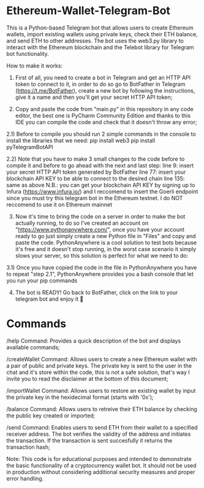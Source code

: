 # Ethereum-Wallet-Telegram-Bot
This is a Python-based Telegram bot that allows users to create Ethereum wallets, import existing wallets using private keys, check their ETH balance, and send ETH to other addresses. The bot uses the web3.py library to interact with the Ethereum blockchain and the Telebot library for Telegram bot functionality.

How to make it works:

1) First of all, you need to create a bot in Telegram and get an HTTP API token to connect to it, in order to do so go to BotFather in Telegram (https://t.me/BotFather), create a new bot by following the instructions, give it a name and then you'll get your secret HTTP API token;

2) Copy and paste the code from "main.py" in this repository in any code editor, the best one is PyCharm Community Edition and thanks to this IDE you can compile the code and check that it doesn't throw any error;

2.1) Before to compile you should run 2 simple commands in the console to install the libraries that we need:
  pip install web3
  pip install pyTelegramBotAPI

2.2) Note that you have to make 3 small changes to the code before to compile it and before to go ahead with the next and last step:
  line 9: insert your secret HTTP API token generated by BotFather
  line 77: insert your blockchain API KEY to be able to connect to the desired chain
  line 135: same as above
  N.B.: you can get your blockchain API KEY by signing up to Infura (https://www.infura.io/) and I reccomend to insert the Goerli endpoint since you must try this    telegram bot in the Ethereum testnet. I do NOT reccomend to use it on Ethereum mainnet

3) Now it's time to bring the code on a server in order to make the bot actually running, to do so I've created an account on "https://www.pythonanywhere.com/", once you have your account ready to go just simply create a new Python file in "Files" and copy and paste the code. PythonAnywhere is a cool solution to test bots because it's free and it doesn't stop running, in the worst case scenario it simply slows your server, so this solution is perfect for what we need to do:

3.1) Once you have copied the code in the file in PythonAnywhere you have to repeat "step 2.1", PythonAnywhere provides you a bash console that let you run your pip commands

4) The bot is READY! Go back to BotFather, click on the link to your telegram bot and enjoy it 🤖

# Commands
/help Command: Provides a quick description of the bot and displays available commands;

/createWallet Command: Allows users to create a new Ethereum wallet with a pair of public and private keys. The private key is sent to the user in the chat and it's store within the code, this is not a safe solution, that's way I invite you to read the disclaimer at the bottom of this document;

/importWallet Command: Allows users to restore an existing wallet by input the private key in the hexidecimal format (starts with '0x');

/balance Command: Allows users to retreive their ETH balance by checking the public key created or imported;

/send Command: Enables users to send ETH from their wallet to a specified receiver address. The bot verifies the validity of the address and initiates the transaction. If the transaction is sent succesfully it returns the transaction hash;

Note: This code is for educational purposes and intended to demonstrate the basic functionality of a cryptocurrency wallet bot. It should not be used in production without considering additional security measures and proper error handling.

